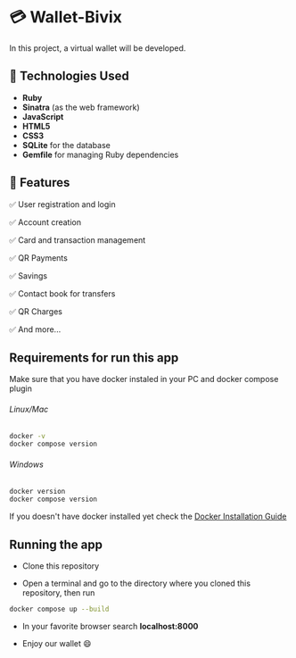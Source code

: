 # 💳 Wallet-Bivix

In this project, a virtual wallet will be developed.

## 🚀 Technologies Used

- **Ruby**
- **Sinatra** (as the web framework)
- **JavaScript**
- **HTML5**
- **CSS3**
- **SQLite** for the database
- **Gemfile** for managing Ruby dependencies

## 📌 Features

✅ User registration and login

✅ Account creation

✅ Card and transaction management

:white_check_mark: QR Payments

:white_check_mark: Savings

:white_check_mark: Contact book for transfers

:white_check_mark: QR Charges

:white_check_mark: And more...

## Requirements for run this app

Make sure that you have docker instaled in your PC and docker compose plugin

###### Linux/Mac
```bash
docker -v
docker compose version
```

###### Windows
```bash
docker version
docker compose version
```



If you doesn't have docker installed yet check the [Docker Installation Guide](https://docs.docker.com/engine/)

## Running the app

- Clone this repository

- Open a terminal and go to the directory where you cloned this repository, then run 
```bash
docker compose up --build
```

- In your favorite browser search __localhost:8000__

- Enjoy our wallet :smile:
